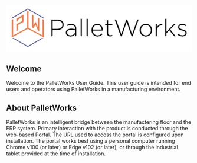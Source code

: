 ![](index_images/PalletWorks_Logo_Long.jpg)

## Welcome

Welcome to the PalletWorks User Guide. This user guide is intended for end users and operators using PalletWorks in a manufacturing environment.

## About PalletWorks

PalletWorks is an intelligent bridge between the manufactering floor and the ERP system. Primary interaction with the product is conducted through the web-based Portal. The URL used to access the portal is configured upon installation. The portal works best using a personal computer running Chrome v100 (or later) or Edge v102 (or later), or through the industrial tablet provided at the time of installation.